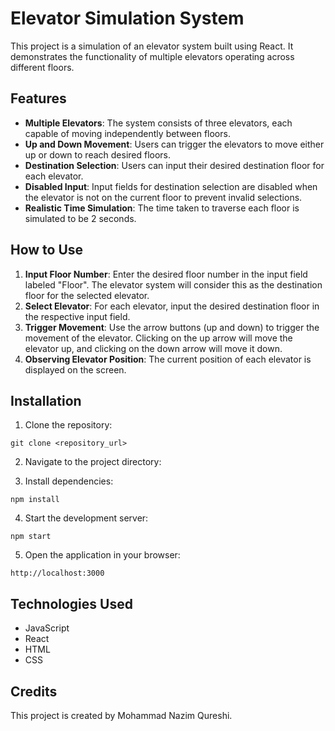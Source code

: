 # Elevator Simulation System

This project is a simulation of an elevator system built using React. It demonstrates the functionality of multiple elevators operating across different floors.

## Features

- **Multiple Elevators**: The system consists of three elevators, each capable of moving independently between floors.
- **Up and Down Movement**: Users can trigger the elevators to move either up or down to reach desired floors.
- **Destination Selection**: Users can input their desired destination floor for each elevator.
- **Disabled Input**: Input fields for destination selection are disabled when the elevator is not on the current floor to prevent invalid selections.
- **Realistic Time Simulation**: The time taken to traverse each floor is simulated to be 2 seconds.

## How to Use

1. **Input Floor Number**: Enter the desired floor number in the input field labeled "Floor". The elevator system will consider this as the destination floor for the selected elevator.
2. **Select Elevator**: For each elevator, input the desired destination floor in the respective input field.
3. **Trigger Movement**: Use the arrow buttons (up and down) to trigger the movement of the elevator. Clicking on the up arrow will move the elevator up, and clicking on the down arrow will move it down.
4. **Observing Elevator Position**: The current position of each elevator is displayed on the screen.


## Installation

1. Clone the repository:

`git clone <repository_url>`

2. Navigate to the project directory:

3. Install dependencies:

`npm install`

4. Start the development server:

`npm start`

5. Open the application in your browser:

`http://localhost:3000`

## Technologies Used

- JavaScript
- React
- HTML
- CSS

## Credits

This project is created by Mohammad Nazim Qureshi.

